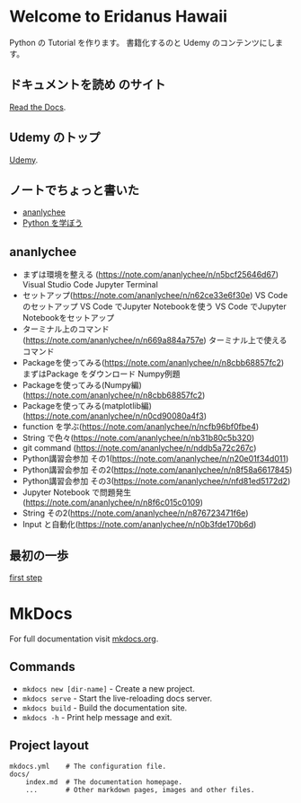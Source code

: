 # Welcome to Eridanus Hawaii

Python の Tutorial を作ります。
書籍化するのと Udemy のコンテンツにします。

## ドキュメントを読め のサイト
[Read the Docs](https://www.readthedocs.org).

## Udemy のトップ
[Udemy](https://www.udemy.com).

## ノートでちょっと書いた

- [ananlychee](https://note.com/ananlychee/)
- [Python を学ぼう](https://note.com/hanataaalk/m/m6f8bf3805b9d)

## ananlychee
- まずは環境を整える (https://note.com/ananlychee/n/n5bcf25646d67)
Visual Studio Code
Jupyter
Terminal
- セットアップ(https://note.com/ananlychee/n/n62ce33e6f30e)
VS Code のセットアップ
VS Code でJupyter Notebookを使う
VS Code でJupyter Notebookをセットアップ
- ターミナル上のコマンド(https://note.com/ananlychee/n/n669a884a757e)
ターミナル上で使えるコマンド
- Packageを使ってみる(https://note.com/ananlychee/n/n8cbb68857fc2)
まずはPackage をダウンロード
Numpy例題
- Packageを使ってみる(Numpy編)(https://note.com/ananlychee/n/n8cbb68857fc2) 
- Packageを使ってみる(matplotlib編)(https://note.com/ananlychee/n/n0cd90080a4f3)
- function を学ぶ(https://note.com/ananlychee/n/ncfb96bf0fbe4) 
- String で色々(https://note.com/ananlychee/n/nb31b80c5b320) 
- git command (https://note.com/ananlychee/n/nddb5a72c267c) 
- Python講習会参加 その1(https://note.com/ananlychee/n/n20e01f34d011)
- Python講習会参加 その2(https://note.com/ananlychee/n/n8f58a6617845)
- Python講習会参加 その3(https://note.com/ananlychee/n/nfd81ed5172d2)
- Jupyter Notebook で問題発生(https://note.com/ananlychee/n/n8f6c015c0109)
- String その2(https://note.com/ananlychee/n/n876723471f6e) 
- Input と自動化(https://note.com/ananlychee/n/n0b3fde170b6d)

## 最初の一歩
[first step](first-step)

# MkDocs 
For full documentation visit [mkdocs.org](https://www.mkdocs.org).

## Commands

* `mkdocs new [dir-name]` - Create a new project.
* `mkdocs serve` - Start the live-reloading docs server.
* `mkdocs build` - Build the documentation site.
* `mkdocs -h` - Print help message and exit.

## Project layout

    mkdocs.yml    # The configuration file.
    docs/
        index.md  # The documentation homepage.
        ...       # Other markdown pages, images and other files.
